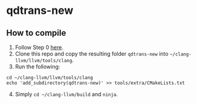 # qdtrans-new
## How to compile

1. Follow Step 0 [here](https://clang.llvm.org/docs/LibASTMatchersTutorial.html).
2. Clone this repo and copy the resulting folder `qdtrans-new` into `~/clang-llvm/llvm/tools/clang`.
3. Run the following:
```
cd ~/clang-llvm/llvm/tools/clang
echo 'add_subdirectory(qdtrans-new)' >> tools/extra/CMakeLists.txt
```
4. Simply `cd ~/clang-llvm/build` and `ninja`.
